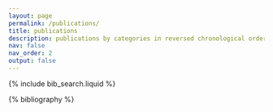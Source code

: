 ```yaml
---
layout: page
permalink: /publications/
title: publications
description: publications by categories in reversed chronological order. generated by jekyll-scholar. All of these came with the template. I have not been published, I do not claim to have published any paper cited on this website as of the last time this page was edited.
nav: false
nav_order: 2
output: false
---
```


<!-- _pages/publications.md -->

<!-- Bibsearch Feature -->

{% include bib_search.liquid %}

<div class="publications">

{% bibliography %}

</div>
